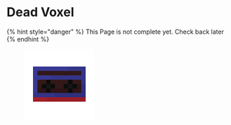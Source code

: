 # Dead Voxel

{% hint style="danger" %}
This Page is not complete yet. Check back later
{% endhint %}

<figure><img src="https://github.com/ItsMePok/PFE/blob/wikiAssets/cassette/cassette_deadvoxel.png?raw=true" alt=""><figcaption></figcaption></figure>
